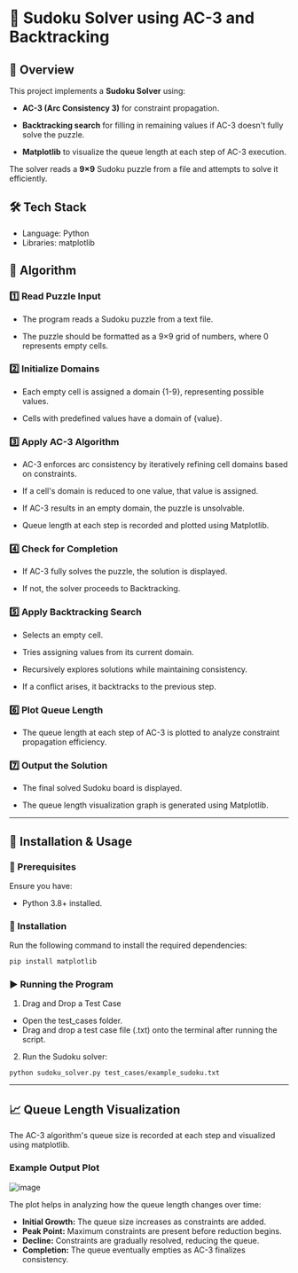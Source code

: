 # 🧩 Sudoku Solver using AC-3 and Backtracking

## 📌 Overview

This project implements a **Sudoku Solver** using:

- **AC-3 (Arc Consistency 3)** for constraint propagation.

- **Backtracking search** for filling in remaining values if AC-3 doesn't fully solve the puzzle.

- **Matplotlib** to visualize the queue length at each step of AC-3 execution.

The solver reads a **9×9** Sudoku puzzle from a file and attempts to solve it efficiently.

## 🛠️ Tech Stack

- Language: Python
- Libraries: matplotlib

## 🔄 Algorithm

### 1️⃣ Read Puzzle Input

- The program reads a Sudoku puzzle from a text file.

- The puzzle should be formatted as a 9×9 grid of numbers, where 0 represents empty cells.

### 2️⃣ Initialize Domains

- Each empty cell is assigned a domain {1-9}, representing possible values.

- Cells with predefined values have a domain of {value}.

### 3️⃣ Apply AC-3 Algorithm

- AC-3 enforces arc consistency by iteratively refining cell domains based on constraints.

- If a cell's domain is reduced to one value, that value is assigned.

- If AC-3 results in an empty domain, the puzzle is unsolvable.

- Queue length at each step is recorded and plotted using Matplotlib.

### 4️⃣ Check for Completion

- If AC-3 fully solves the puzzle, the solution is displayed.

- If not, the solver proceeds to Backtracking.

### 5️⃣ Apply Backtracking Search

- Selects an empty cell.

- Tries assigning values from its current domain.

- Recursively explores solutions while maintaining consistency.

- If a conflict arises, it backtracks to the previous step.

### 6️⃣ Plot Queue Length

- The queue length at each step of AC-3 is plotted to analyze constraint propagation efficiency.

### 7️⃣ Output the Solution

- The final solved Sudoku board is displayed.

- The queue length visualization graph is generated using Matplotlib.

<hr>

## 🚀 Installation & Usage

### 📌 Prerequisites

Ensure you have:

- Python 3.8+ installed.

### 🔧 Installation

Run the following command to install the required dependencies:

```bash
pip install matplotlib
```

### ▶️ Running the Program

1. Drag and Drop a Test Case
  - Open the test_cases folder.
  - Drag and drop a test case file (.txt) onto the terminal after running the script.

2. Run the Sudoku solver:
```
python sudoku_solver.py test_cases/example_sudoku.txt
```
<hr>

## 📈 Queue Length Visualization

The AC-3 algorithm's queue size is recorded at each step and visualized using matplotlib.

### Example Output Plot

![image](https://github.com/user-attachments/assets/021a174f-817a-45de-aada-e1fa352ad51a)

The plot helps in analyzing how the queue length changes over time:

- **Initial Growth:** The queue size increases as constraints are added.
- **Peak Point:** Maximum constraints are present before reduction begins.
- **Decline:** Constraints are gradually resolved, reducing the queue.
- **Completion:** The queue eventually empties as AC-3 finalizes consistency.

